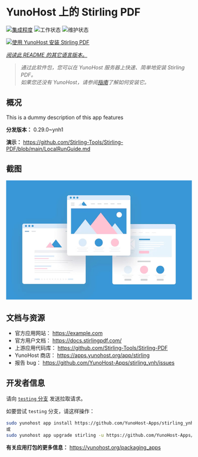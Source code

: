 <!--
注意：此 README 由 <https://github.com/YunoHost/apps/tree/master/tools/readme_generator> 自动生成
请勿手动编辑。
-->

# YunoHost 上的 Stirling PDF

[![集成程度](https://dash.yunohost.org/integration/stirling.svg)](https://ci-apps.yunohost.org/ci/apps/stirling/) ![工作状态](https://ci-apps.yunohost.org/ci/badges/stirling.status.svg) ![维护状态](https://ci-apps.yunohost.org/ci/badges/stirling.maintain.svg)

[![使用 YunoHost 安装 Stirling PDF](https://install-app.yunohost.org/install-with-yunohost.svg)](https://install-app.yunohost.org/?app=stirling)

*[阅读此 README 的其它语言版本。](./ALL_README.md)*

> *通过此软件包，您可以在 YunoHost 服务器上快速、简单地安装 Stirling PDF。*  
> *如果您还没有 YunoHost，请参阅[指南](https://yunohost.org/install)了解如何安装它。*

## 概况

This is a dummy description of this app features


**分发版本：** 0.29.0~ynh1

**演示：** <https://github.com/Stirling-Tools/Stirling-PDF/blob/main/LocalRunGuide.md>

## 截图

![Stirling PDF 的截图](./doc/screenshots/example.jpg)

## 文档与资源

- 官方应用网站： <https://example.com>
- 官方用户文档： <https://docs.stirlingpdf.com/>
- 上游应用代码库： <https://github.com/Stirling-Tools/Stirling-PDF>
- YunoHost 商店： <https://apps.yunohost.org/app/stirling>
- 报告 bug： <https://github.com/YunoHost-Apps/stirling_ynh/issues>

## 开发者信息

请向 [`testing` 分支](https://github.com/YunoHost-Apps/stirling_ynh/tree/testing) 发送拉取请求。

如要尝试 `testing` 分支，请这样操作：

```bash
sudo yunohost app install https://github.com/YunoHost-Apps/stirling_ynh/tree/testing --debug
或
sudo yunohost app upgrade stirling -u https://github.com/YunoHost-Apps/stirling_ynh/tree/testing --debug
```

**有关应用打包的更多信息：** <https://yunohost.org/packaging_apps>
